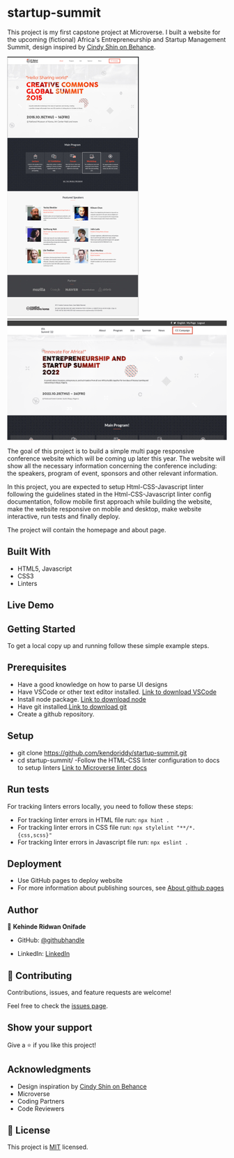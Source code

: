 # startup-summit
This project is my first capstone project at Microverse. I built a website for the upcoming (fictional) Africa's Entrepreneurship and Startup Management Summit, design inspired by [Cindy Shin on Behance](https://www.behance.net/gallery/29845175/CC-Global-Summit-2015).

![screenshot](./assets/designs/home.PNG)
![screenshot](./assets/images/summit.png)

The goal of this project is to build a simple multi page responsive conference website which will be coming up later this year. The website will show all the necessary information concerning the conference including: the speakers, program of event, sponsors and other relevant information.

In this project, you are expected to setup Html-CSS-Javascript linter following the guidelines stated in the Html-CSS-Javascript linter config documentation, follow mobile first approach while building the website, make the website responsive on mobile and desktop, make website interactive, run tests and finally deploy.

The project will contain the homepage and about page.

## Built With

- HTML5, Javascript
- CSS3
- Linters

## Live Demo



## Getting Started
To get a local copy up and running follow these simple example steps.

## Prerequisites
- Have a good knowledge on how to parse UI designs
- Have VSCode or other text editor installed. [Link to download VSCode](https://code.visualstudio.com/download)
- Install node package. [Link to download node](https://nodejs.org/en/download/)
- Have git installed.[Link to download git](https://git-scm.com/downloads)
- Create a github repository.

## Setup
- git clone https://github.com/kendoriddy/startup-summit.git
- cd startup-summit/
-Follow the HTML-CSS linter configuration to docs to setup linters [Link to Microverse linter docs](https://github.com/vickymarz/linters-config/tree/master/html-css-js)


## Run tests

For tracking linters errors locally, you need to follow these steps:
- For tracking linter errors in HTML file run:
`npx hint .`
- For tracking linter errors in CSS file run:
`npx stylelint "**/*.{css,scss}"`
- For tracking linter errors in Javascript file run:
`npx eslint .`

## Deployment

- Use GitHub pages to deploy website
- For more information about publishing sources, see [About github pages](https://pages.github.com/)

## Author

👤 **Kehinde Ridwan Onifade**

- GitHub: [@githubhandle](https://github.com/kendoriddy)

- LinkedIn: [LinkedIn](https://www.linkedin.com/in/kehindeonifade/)


## 🤝 Contributing

Contributions, issues, and feature requests are welcome!

Feel free to check the [issues page](../../issues/).

## Show your support

Give a ⭐️ if you like this project!

## Acknowledgments

- Design inspiration by [Cindy Shin on Behance](https://www.behance.net/gallery/29845175/CC-Global-Summit-2015)
- Microverse
- Coding Partners
- Code Reviewers

## 📝 License

This project is [MIT](./MIT.md) licensed.
